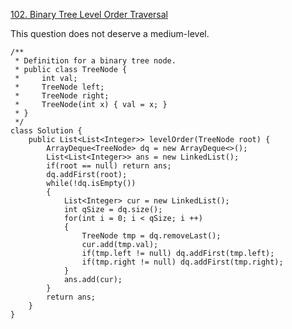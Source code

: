 [102. Binary Tree Level Order Traversal](https://leetcode.com/problems/binary-tree-level-order-traversal/)

This question does not deserve a medium-level.

```
/**
 * Definition for a binary tree node.
 * public class TreeNode {
 *     int val;
 *     TreeNode left;
 *     TreeNode right;
 *     TreeNode(int x) { val = x; }
 * }
 */
class Solution {
    public List<List<Integer>> levelOrder(TreeNode root) {
        ArrayDeque<TreeNode> dq = new ArrayDeque<>();
        List<List<Integer>> ans = new LinkedList();
        if(root == null) return ans;
        dq.addFirst(root);
        while(!dq.isEmpty())
        {
            List<Integer> cur = new LinkedList();
            int qSize = dq.size();
            for(int i = 0; i < qSize; i ++)
            {
                TreeNode tmp = dq.removeLast();
                cur.add(tmp.val);
                if(tmp.left != null) dq.addFirst(tmp.left);
                if(tmp.right != null) dq.addFirst(tmp.right);
            }
            ans.add(cur);
        }
        return ans;
    }
}
```
